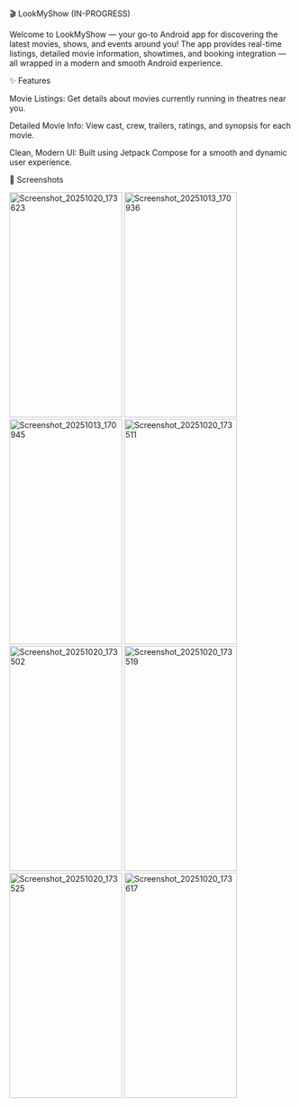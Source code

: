 🎬 LookMyShow (IN-PROGRESS)

Welcome to LookMyShow — your go-to Android app for discovering the latest movies, shows, and events around you!
The app provides real-time listings, detailed movie information, showtimes, and booking integration — all wrapped in a modern and smooth Android experience.

✨ Features

Movie Listings: Get details about movies currently running in theatres near you.

Detailed Movie Info: View cast, crew, trailers, ratings, and synopsis for each movie.

Clean, Modern UI: Built using Jetpack Compose for a smooth and dynamic user experience.

📸 Screenshots

<img width="200" height="400" alt="Screenshot_20251020_173623" src="https://github.com/user-attachments/assets/2c204504-ba9b-436b-9cda-e5fe2b8d7596" />
<img width="200" height="400" alt="Screenshot_20251013_170936" src="https://github.com/user-attachments/assets/f61061b7-e6a9-445a-8ce4-a73f18380fac" />
<img width="200" height="400" alt="Screenshot_20251013_170945" src="https://github.com/user-attachments/assets/66dca366-a564-43be-8838-ae693dcf2ff3" />


<img width="200" height="400" alt="Screenshot_20251020_173511" src="https://github.com/user-attachments/assets/c5a6a94b-980c-4018-a1e4-dc0f0a098894" />

<img width="200" height="400" alt="Screenshot_20251020_173502" src="https://github.com/user-attachments/assets/ee30cae7-2fde-44da-8279-9e9500bb66e8" />
<img width="200" height="400" alt="Screenshot_20251020_173519" src="https://github.com/user-attachments/assets/a317f398-d10c-41f3-8e08-ece56461530e" />
<img width="200" height="400" alt="Screenshot_20251020_173525" src="https://github.com/user-attachments/assets/d8156718-6886-4f8a-be04-b4c0d2a4e060" />
<img width="200" height="400" alt="Screenshot_20251020_173617" src="https://github.com/user-attachments/assets/fa830724-7328-41e5-a7e9-6ac69659aa3c" />
